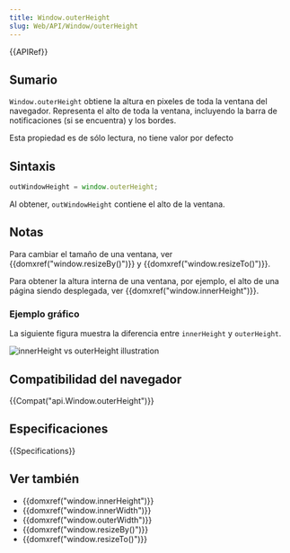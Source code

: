 ```yaml
---
title: Window.outerHeight
slug: Web/API/Window/outerHeight
---
```


{{APIRef}}

## Sumario

`Window.outerHeight` obtiene la altura en pixeles de toda la ventana del navegador. Representa el alto de toda la ventana, incluyendo la barra de notificaciones (si se encuentra) y los bordes.

Esta propiedad es de sólo lectura, no tiene valor por defecto

## Sintaxis

```js
outWindowHeight = window.outerHeight;
```

Al obtener, `outWindowHeight` contiene el alto de la ventana.

## Notas

Para cambiar el tamaño de una ventana, ver {{domxref("window.resizeBy()")}} y {{domxref("window.resizeTo()")}}.

Para obtener la altura interna de una ventana, por ejemplo, el alto de una página siendo desplegada, ver {{domxref("window.innerHeight")}}.

### Ejemplo gráfico

La siguiente figura muestra la diferencia entre `innerHeight` y `outerHeight`.

![innerHeight vs outerHeight illustration](/@api/deki/files/213/=FirefoxInnerVsOuterHeight2.png)

## Compatibilidad del navegador

{{Compat("api.Window.outerHeight")}}

## Especificaciones

{{Specifications}}

## Ver también

- {{domxref("window.innerHeight")}}
- {{domxref("window.innerWidth")}}
- {{domxref("window.outerWidth")}}
- {{domxref("window.resizeBy()")}}
- {{domxref("window.resizeTo()")}}
